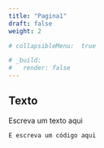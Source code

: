 ```yaml
---
title: "Pagina1"
draft: false
weight: 2

# collapsibleMenu:  true

# _build:
#   render: false
---
```


## Texto

Escreva um texto aqui

```
E escreva um código aqui
```